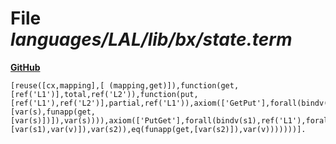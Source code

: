 # File _languages/LAL/lib/bx/state.term_
**[GitHub](https://github.com/softlang/yas/blob/master/languages/LAL/lib/bx/state.term)**
```
[reuse([cx,mapping],[ (mapping,get)]),function(get,[ref('L1')],total,ref('L2')),function(put,[ref('L1'),ref('L2')],partial,ref('L1')),axiom(['GetPut'],forall(bindv(s),ref('L1'),eq(funapp(put,[var(s),funapp(get,[var(s)])]),var(s)))),axiom(['PutGet'],forall(bindv(s1),ref('L1'),forall(bindv(s2),ref('L1'),forall(bindv(v),ref('L2'),ifthen(eq(funapp(put,[var(s1),var(v)]),var(s2)),eq(funapp(get,[var(s2)]),var(v)))))))].
```
